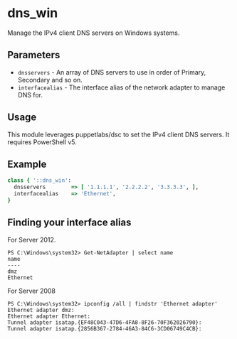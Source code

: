 # dns_win

Manage the IPv4 client DNS servers on Windows systems. 

## Parameters

* ```dnsservers```			- An array of DNS servers to use in order of Primary, Secondary and so on.
* ```interfacealias```		- The interface alias of the network adapter to manage DNS for.

## Usage
This module leverages puppetlabs/dsc to set the IPv4 client DNS servers. It requires PowerShell v5.

## Example
```ruby
class { '::dns_win':
  dnsservers		=> [ '1.1.1.1', '2.2.2.2', '3.3.3.3', ],
  interfacealias	=> 'Ethernet',
}
```

## Finding your interface alias

For Server 2012. 

```
PS C:\Windows\system32> Get-NetAdapter | select name
name
----
dmz
Ethernet
```

For Server 2008

```
PS C:\Windows\system32> ipconfig /all | findstr 'Ethernet adapter'
Ethernet adapter dmz:
Ethernet adapter Ethernet:
Tunnel adapter isatap.{EF48C043-47D6-4FA8-8F26-70F362026790}:
Tunnel adapter isatap.{2856B367-2784-46A3-84C6-3CD06749C4CB}:
````